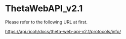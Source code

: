 # ThetaWebAPI_v2.1
Please refer to the following URL at first.

https://api.ricoh/docs/theta-web-api-v2.1/protocols/info/
